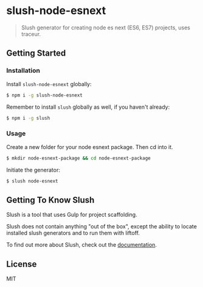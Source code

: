 # slush-node-esnext

> Slush generator for creating node es next (ES6, ES7) projects, uses traceur.

## Getting Started

### Installation

Install `slush-node-esnext` globally:

```bash
$ npm i -g slush-node-esnext
```

Remember to install `slush` globally as well, if you haven't already:

```bash
$ npm i -g slush
```

### Usage

Create a new folder for your node esnext package. Then cd into it.

```bash
$ mkdir node-esnext-package && cd node-esnext-package
```

Initiate the generator:

```bash
$ slush node-esnext
```

## Getting To Know Slush

Slush is a tool that uses Gulp for project scaffolding.

Slush does not contain anything "out of the box", except the ability to locate installed slush generators and to run them with liftoff.

To find out more about Slush, check out the [documentation](https://github.com/klei/slush).

## License 

MIT